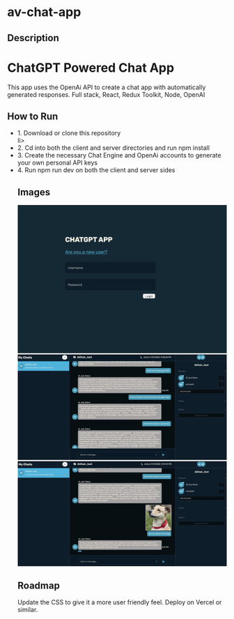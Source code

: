 # av-chat-app
## Description
# ChatGPT Powered Chat App
This app uses the OpenAi API to create a chat app with automatically generated responses. Full stack, React, Redux Toolkit, Node, OpenAI

## How to Run
<ul>
  <li>1. Download or clone this repository </li>li>
  <li>2. Cd into both the client and server directories and run npm install</li>
  <li>3. Create the necessary Chat Engine and OpenAi accounts to generate your own personal API keys</li>
  <li>4. Run npm run dev on both the client and server sides</li>

## Images
<img src="./images/one.png">
<img src="./images/two.png">
<img src="./images/three.png">

## Roadmap
Update the CSS to give it a more user friendly feel. Deploy on Vercel or similar.
